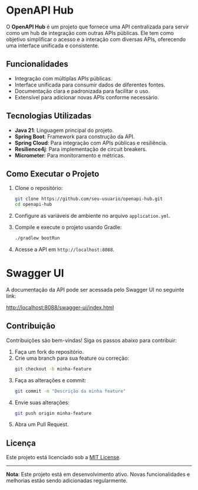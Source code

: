 # OpenAPI Hub

O **OpenAPI Hub** é um projeto que fornece uma API centralizada para servir como um hub de integração com outras APIs públicas. Ele tem como objetivo simplificar o acesso e a interação com diversas APIs, oferecendo uma interface unificada e consistente.

## Funcionalidades

- Integração com múltiplas APIs públicas.
- Interface unificada para consumir dados de diferentes fontes.
- Documentação clara e padronizada para facilitar o uso.
- Extensível para adicionar novas APIs conforme necessário.

## Tecnologias Utilizadas

- **Java 21**: Linguagem principal do projeto.
- **Spring Boot**: Framework para construção da API.
- **Spring Cloud**: Para integração com APIs públicas e resiliência.
- **Resilience4j**: Para implementação de circuit breakers.
- **Micrometer**: Para monitoramento e métricas.

## Como Executar o Projeto

1. Clone o repositório:
   ```bash
   git clone https://github.com/seu-usuario/openapi-hub.git
   cd openapi-hub
   ```

2. Configure as variáveis de ambiente no arquivo `application.yml`.

3. Compile e execute o projeto usando Gradle:
   ```bash
   ./gradlew bootRun
   ```

4. Acesse a API em `http://localhost:8088`.

# Swagger UI
A documentação da API pode ser acessada pelo Swagger UI no seguinte link:

[http://localhost:8088/swagger-ui/index.html](http://localhost:8088/swagger-ui/index.html)


## Contribuição

Contribuições são bem-vindas! Siga os passos abaixo para contribuir:

1. Faça um fork do repositório.
2. Crie uma branch para sua feature ou correção:
   ```bash
   git checkout -b minha-feature
   ```
3. Faça as alterações e commit:
   ```bash
   git commit -m "Descrição da minha feature"
   ```
4. Envie suas alterações:
   ```bash
   git push origin minha-feature
   ```
5. Abra um Pull Request.

## Licença

Este projeto está licenciado sob a [MIT License](LICENSE).

---
**Nota**: Este projeto está em desenvolvimento ativo. Novas funcionalidades e melhorias estão sendo adicionadas regularmente.
